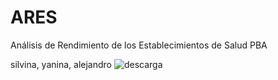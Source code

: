 # ARES
Análisis de Rendimiento de los Establecimientos de Salud PBA

silvina, yanina, alejandro
![descarga](https://github.com/SilSR/ARES/assets/127426633/bdd10129-b67d-429f-84be-5357f76b2e19)
